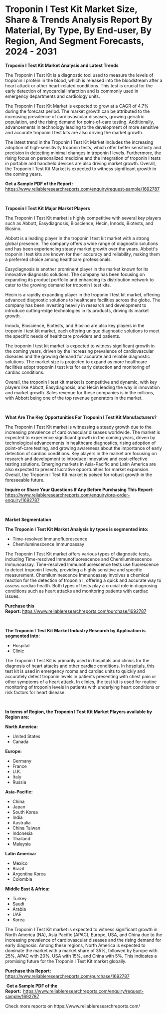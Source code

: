 <p><h1>Troponin I Test Kit Market Size, Share & Trends Analysis Report By Material, By Type, By End-user, By Region, And Segment Forecasts, 2024 - 2031</h1></p><p><strong>Troponin I Test Kit Market Analysis and Latest Trends</strong></p>
<p><p>The Troponin I Test Kit is a diagnostic tool used to measure the levels of troponin I protein in the blood, which is released into the bloodstream after a heart attack or other heart-related conditions. This test is crucial for the early detection of myocardial infarction and is commonly used in emergency departments and cardiology units.</p><p>The Troponin I Test Kit Market is expected to grow at a CAGR of 4.7% during the forecast period. The market growth can be attributed to the increasing prevalence of cardiovascular diseases, growing geriatric population, and the rising demand for point-of-care testing. Additionally, advancements in technology leading to the development of more sensitive and accurate troponin I test kits are also driving the market growth.</p><p>The latest trend in the Troponin I Test Kit Market includes the increasing adoption of high-sensitivity troponin tests, which offer better sensitivity and precision in detecting minimal changes in troponin I levels. Furthermore, the rising focus on personalized medicine and the integration of troponin I tests in portable and handheld devices are also driving market growth. Overall, the Troponin I Test Kit Market is expected to witness significant growth in the coming years.</p></p>
<p><strong>Get a Sample PDF of the Report:&nbsp;</strong> <a href="https://www.reliableresearchreports.com/enquiry/request-sample/1692787">https://www.reliableresearchreports.com/enquiry/request-sample/1692787</a></p>
<p>&nbsp;</p>
<p><strong>Troponin I Test Kit Major Market Players</strong></p>
<p><p>The Troponin I Test Kit market is highly competitive with several key players such as Abbott, Easydiagnosis, Bioscience, Hecin, Innodx, Biotests, and Biosino. </p><p>Abbott is a leading player in the troponin I test kit market with a strong global presence. The company offers a wide range of diagnostic solutions and has been experiencing steady market growth over the years. Abbott's troponin I test kits are known for their accuracy and reliability, making them a preferred choice among healthcare professionals.</p><p>Easydiagnosis is another prominent player in the market known for its innovative diagnostic solutions. The company has been focusing on expanding its product portfolio and enhancing its distribution network to cater to the growing demand for troponin I test kits.</p><p>Hecin is a rapidly expanding player in the troponin I test kit market, offering advanced diagnostic solutions to healthcare facilities across the globe. The company has been investing heavily in research and development to introduce cutting-edge technologies in its products, driving its market growth.</p><p>Innodx, Bioscience, Biotests, and Biosino are also key players in the troponin I test kit market, each offering unique diagnostic solutions to meet the specific needs of healthcare providers and patients.</p><p>The troponin I test kit market is expected to witness significant growth in the coming years, driven by the increasing prevalence of cardiovascular diseases and the growing demand for accurate and reliable diagnostic solutions. The market size is projected to expand as more healthcare facilities adopt troponin I test kits for early detection and monitoring of cardiac conditions.</p><p>Overall, the troponin I test kit market is competitive and dynamic, with key players like Abbott, Easydiagnosis, and Hecin leading the way in innovation and market growth. Sales revenue for these companies is in the millions, with Abbott being one of the top revenue generators in the market.</p></p>
<p>&nbsp;</p>
<p><strong>What Are The Key Opportunities For Troponin I Test Kit Manufacturers?</strong></p>
<p><p>The Troponin I Test Kit market is witnessing a steady growth due to the increasing prevalence of cardiovascular diseases worldwide. The market is expected to experience significant growth in the coming years, driven by technological advancements in healthcare diagnostics, rising adoption of point-of-care testing, and growing awareness about the importance of early detection of cardiac conditions. Key players in the market are focusing on research and development to introduce innovative and cost-effective testing solutions. Emerging markets in Asia-Pacific and Latin America are also expected to present lucrative opportunities for market expansion. Overall, the Troponin I Test Kit market is poised for robust growth in the foreseeable future.</p></p>
<p><strong>Inquire or Share Your Questions If Any Before Purchasing This Report:</strong> <a href="https://www.reliableresearchreports.com/enquiry/pre-order-enquiry/1692787">https://www.reliableresearchreports.com/enquiry/pre-order-enquiry/1692787</a></p>
<p>&nbsp;</p>
<p><strong>Market Segmentation</strong></p>
<p><strong>The Troponin I Test Kit Market Analysis by types is segmented into:</strong></p>
<p><ul><li>Time-resolved Immunofluorescence</li><li>Chemiluminescence Immunoassay</li></ul></p>
<p><p>The Troponin I Test Kit market offers various types of diagnostic tests, including Time-resolved Immunofluorescence and Chemiluminescence Immunoassay. Time-resolved Immunofluorescence tests use fluorescence to detect troponin I levels, providing a highly sensitive and specific measurement. Chemiluminescence Immunoassay involves a chemical reaction for the detection of troponin I, offering a quick and accurate way to assess cardiac health. Both types of tests play a crucial role in diagnosing conditions such as heart attacks and monitoring patients with cardiac issues.</p></p>
<p><strong>Purchase this Report:&nbsp;</strong><a href="https://www.reliableresearchreports.com/purchase/1692787">https://www.reliableresearchreports.com/purchase/1692787</a></p>
<p>&nbsp;</p>
<p><strong>The Troponin I Test Kit Market Industry Research by Application is segmented into:</strong></p>
<p><ul><li>Hospital</li><li>Clinic</li></ul></p>
<p><p>The Troponin I Test Kit is primarily used in hospitals and clinics for the diagnosis of heart attacks and other cardiac conditions. In hospitals, this test kit is used in emergency rooms and cardiac units to quickly and accurately detect troponin levels in patients presenting with chest pain or other symptoms of a heart attack. In clinics, the test kit is used for routine monitoring of troponin levels in patients with underlying heart conditions or risk factors for heart disease.</p></p>
<p>&nbsp;</p>
<p><strong>In terms of Region, the Troponin I Test Kit Market Players available by Region are:</strong></p>
<p>
    <p> <strong> North America: </strong>
        <ul>
            <li>United States</li>
            <li>Canada</li>
        </ul>
        </p> 
    <p> <strong> Europe: </strong>
        <ul>
            <li>Germany</li>
            <li>France</li>
            <li>U.K.</li>
            <li>Italy</li>
            <li>Russia</li>
        </ul>
        </p> 
    <p> <strong> Asia-Pacific: </strong>
        <ul>
            <li>China</li>
            <li>Japan</li>
            <li>South Korea</li>
            <li>India</li>
            <li>Australia</li>
            <li>China Taiwan</li>
            <li>Indonesia</li>
            <li>Thailand</li>
            <li>Malaysia</li>
        </ul>
        </p> 
    <p> <strong> Latin America: </strong>
        <ul>
            <li>Mexico</li>
            <li>Brazil</li>
            <li>Argentina Korea</li>
            <li>Colombia</li>
        </ul>
        </p> 
    <p> <strong> Middle East & Africa: </strong>
        <ul>
            <li>Turkey</li>
            <li>Saudi</li>
            <li>Arabia</li>
            <li>UAE</li>
            <li>Korea</li>
        </ul>
    </p>
    </p>
<p><p>The Troponin I Test Kit market is expected to witness significant growth in North America (NA), Asia Pacific (APAC), Europe, USA, and China due to the increasing prevalence of cardiovascular diseases and the rising demand for early diagnosis. Among these regions, North America is expected to dominate the market with a market share of 35%, followed by Europe with 25%, APAC with 20%, USA with 15%, and China with 5%. This indicates a promising future for the Troponin I Test Kit market globally.</p></p>
<p><strong>Purchase this Report: </strong><a href="https://www.reliableresearchreports.com/purchase/1692787">https://www.reliableresearchreports.com/purchase/1692787</a></p>
<p>&nbsp;<strong>Get a Sample PDF of the Report:&nbsp;&nbsp;</strong><a href="https://www.reliableresearchreports.com/enquiry/request-sample/1692787">https://www.reliableresearchreports.com/enquiry/request-sample/1692787</a></p>
<p><strong></strong></p>
<p>Check more reports on https://www.reliableresearchreports.com/</p>
